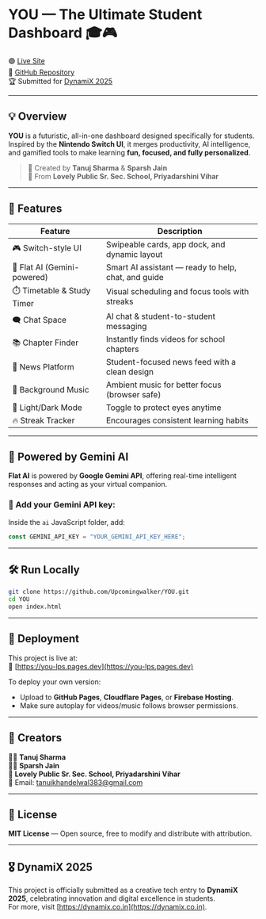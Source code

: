 # YOU — The Ultimate Student Dashboard 🎓🎮  
🟣 [Live Site](https://you-lps.pages.dev)  
🧠 [GitHub Repository](https://github.com/Upcomingwalker/YOU)  
🏆 Submitted for [DynamiX 2025](https://dynamix.co.in/)

---

## 💡 Overview

**YOU** is a futuristic, all-in-one dashboard designed specifically for students.  
Inspired by the **Nintendo Switch UI**, it merges productivity, AI intelligence, and gamified tools to make learning **fun, focused, and fully personalized**.

> 🏫 Created by **Tanuj Sharma** & **Sparsh Jain**  
> 🏫 From **Lovely Public Sr. Sec. School, Priyadarshini Vihar**

---

## 🎯 Features

| Feature | Description |
|--------|-------------|
| 🎮 Switch-style UI | Swipeable cards, app dock, and dynamic layout |
| 🧠 Flat AI (Gemini-powered) | Smart AI assistant — ready to help, chat, and guide |
| ⏱️ Timetable & Study Timer | Visual scheduling and focus tools with streaks |
| 🗨️ Chat Space | AI chat & student-to-student messaging |
| 📚 Chapter Finder | Instantly finds videos for school chapters |
| 📰 News Platform | Student-focused news feed with a clean design |
| 🎵 Background Music | Ambient music for better focus (browser safe) |
| 🌙 Light/Dark Mode | Toggle to protect eyes anytime |
| 🔥 Streak Tracker | Encourages consistent learning habits |

---

## 🧠 Powered by Gemini AI

**Flat AI** is powered by **Google Gemini API**, offering real-time intelligent responses and acting as your virtual companion.

### 🔐 Add your Gemini API key:

Inside the `ai` JavaScript folder, add:

```js
const GEMINI_API_KEY = "YOUR_GEMINI_API_KEY_HERE";
```

---

## 🛠️ Run Locally

```bash
git clone https://github.com/Upcomingwalker/YOU.git
cd YOU
open index.html
```

---

## 🚀 Deployment

This project is live at:  
🔗 [https://you-lps.pages.dev](https://you-lps.pages.dev)

To deploy your own version:
- Upload to **GitHub Pages**, **Cloudflare Pages**, or **Firebase Hosting**.
- Make sure autoplay for videos/music follows browser permissions.

---

## 🙌 Creators

👨‍💻 **Tanuj Sharma**  
👨‍💻 **Sparsh Jain**  
🏫 **Lovely Public Sr. Sec. School, Priyadarshini Vihar**  
📧 Email: [tanujkhandelwal383@gmail.com](mailto:tanujkhandelwal383@gmail.com)

---

## 📜 License

**MIT License** — Open source, free to modify and distribute with attribution.

---

## 🎖️ DynamiX 2025

This project is officially submitted as a creative tech entry to **DynamiX 2025**, celebrating innovation and digital excellence in students.  
For more, visit [https://dynamix.co.in](https://dynamix.co.in).
